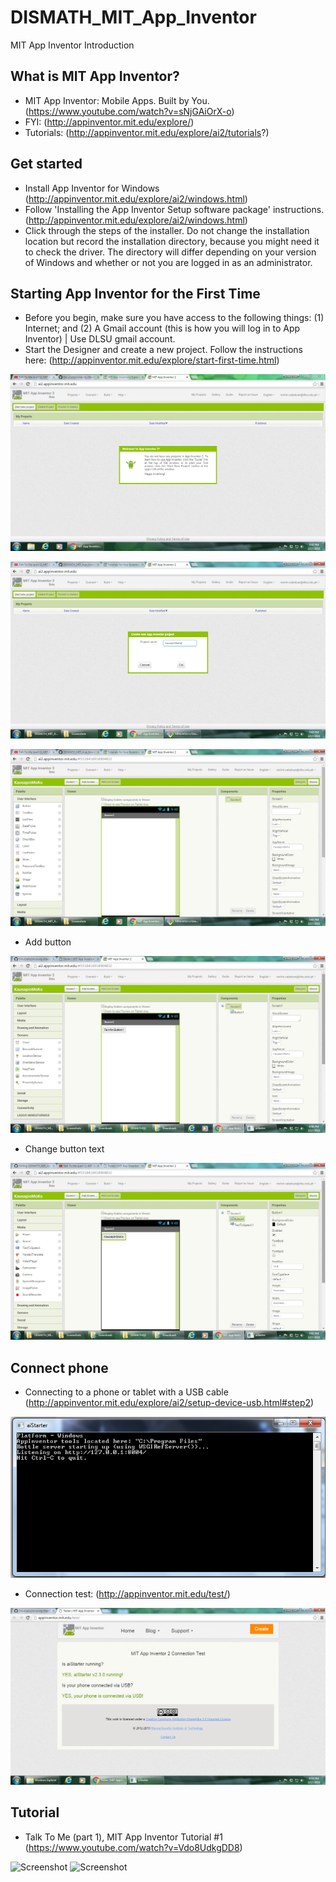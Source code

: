 # DISMATH_MIT_App_Inventor

MIT App Inventor Introduction

## What is MIT App Inventor?

- MIT App Inventor: Mobile Apps. Built by You. (https://www.youtube.com/watch?v=sNjGAiOrX-o) 
- FYI: (http://appinventor.mit.edu/explore/)
- Tutorials: (http://appinventor.mit.edu/explore/ai2/tutorials?)

## Get started

- Install  App Inventor for Windows (http://appinventor.mit.edu/explore/ai2/windows.html)
- Follow 'Installing the App Inventor Setup software package' instructions. (http://appinventor.mit.edu/explore/ai2/windows.html)
- Click through the steps of the installer. Do not change the installation location but record the installation directory, because you might need it to check the driver. The directory will differ depending on your version of Windows and whether or not you are logged in as an administrator.

## Starting App Inventor for the First Time

- Before you begin, make sure you have access to the following things: (1) Internet; and (2) A Gmail account (this is how you will log in to App Inventor) | Use DLSU gmail account.
- Start the Designer and create a new project. Follow the instructions here: (http://appinventor.mit.edu/explore/start-first-time.html)

![Screenshot](ScreenshotUI.png)

![Screenshot](ScreenshotNewProject.png)

![Screenshot](ScreenshotUI2.png)

- Add button

![Screenshot](ScreenshotButton.png)

- Change button text

![Screenshot](ScreenshotKausapinMoKo.png)

## Connect phone

- Connecting to a phone or tablet with a USB cable (http://appinventor.mit.edu/explore/ai2/setup-device-usb.html#step2)

![Screenshot](aiStarter.png)

- Connection test: (http://appinventor.mit.edu/test/)

![Screenshot](ScreenshotDeviceConnected.png)

## Tutorial

- Talk To Me (part 1), MIT App Inventor Tutorial #1 (https://www.youtube.com/watch?v=Vdo8UdkgDD8)

![Screenshot](ScreenshotBlocksUI)
![Screenshot](ScreenshotBlocksUI2)
